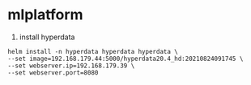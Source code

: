 # mlplatform

1. install hyperdata
```
helm install -n hyperdata hyperdata hyperdata \
--set image=192.168.179.44:5000/hyperdata20.4_hd:20210824091745 \
--set webserver.ip=192.168.179.39 \
--set webserver.port=8080
```